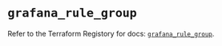 # `grafana_rule_group`

Refer to the Terraform Registory for docs: [`grafana_rule_group`](https://registry.terraform.io/providers/grafana/grafana/3.16.0/docs/resources/rule_group).
